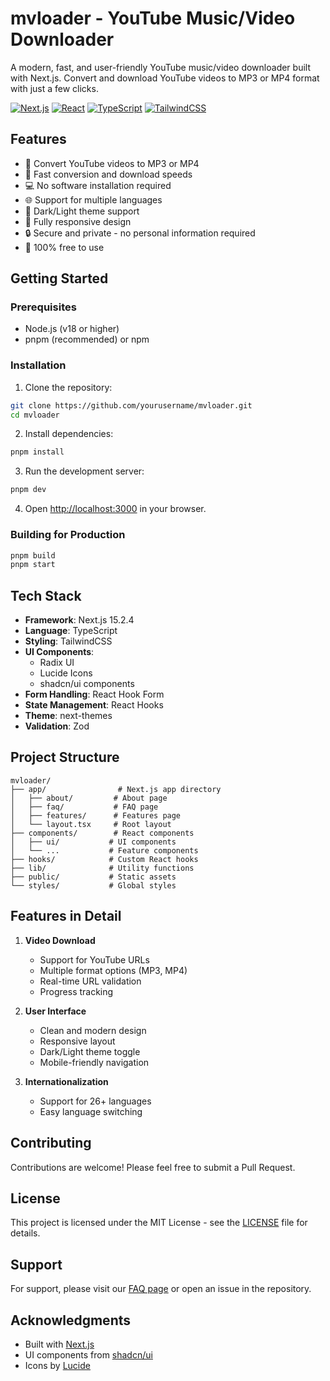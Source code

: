 # mvloader - YouTube Music/Video Downloader

A modern, fast, and user-friendly YouTube music/video downloader built with Next.js. Convert and download YouTube videos to MP3 or MP4 format with just a few clicks.

[![Next.js](https://img.shields.io/badge/Next.js-15.2.4-black?style=for-the-badge&logo=next.js)](https://nextjs.org/)
[![React](https://img.shields.io/badge/React-19-blue?style=for-the-badge&logo=react)](https://reactjs.org/)
[![TypeScript](https://img.shields.io/badge/TypeScript-5-blue?style=for-the-badge&logo=typescript)](https://www.typescriptlang.org/)
[![TailwindCSS](https://img.shields.io/badge/TailwindCSS-3.4-blue?style=for-the-badge&logo=tailwind-css)](https://tailwindcss.com/)

## Features

- 🎵 Convert YouTube videos to MP3 or MP4
- 🚀 Fast conversion and download speeds
- 💻 No software installation required
- 🌐 Support for multiple languages
- 🌙 Dark/Light theme support
- 📱 Fully responsive design
- 🔒 Secure and private - no personal information required
- 💯 100% free to use

## Getting Started

### Prerequisites

- Node.js (v18 or higher)
- pnpm (recommended) or npm

### Installation

1. Clone the repository:
```bash
git clone https://github.com/yourusername/mvloader.git
cd mvloader
```

2. Install dependencies:
```bash
pnpm install
```

3. Run the development server:
```bash
pnpm dev
```

4. Open [http://localhost:3000](http://localhost:3000) in your browser.

### Building for Production

```bash
pnpm build
pnpm start
```

## Tech Stack

- **Framework**: Next.js 15.2.4
- **Language**: TypeScript
- **Styling**: TailwindCSS
- **UI Components**: 
  - Radix UI
  - Lucide Icons
  - shadcn/ui components
- **Form Handling**: React Hook Form
- **State Management**: React Hooks
- **Theme**: next-themes
- **Validation**: Zod

## Project Structure

```
mvloader/
├── app/                # Next.js app directory
│   ├── about/         # About page
│   ├── faq/           # FAQ page
│   ├── features/      # Features page
│   └── layout.tsx     # Root layout
├── components/        # React components
│   ├── ui/           # UI components
│   └── ...           # Feature components
├── hooks/            # Custom React hooks
├── lib/              # Utility functions
├── public/           # Static assets
└── styles/           # Global styles
```

## Features in Detail

1. **Video Download**
   - Support for YouTube URLs
   - Multiple format options (MP3, MP4)
   - Real-time URL validation
   - Progress tracking

2. **User Interface**
   - Clean and modern design
   - Responsive layout
   - Dark/Light theme toggle
   - Mobile-friendly navigation

3. **Internationalization**
   - Support for 26+ languages
   - Easy language switching

## Contributing

Contributions are welcome! Please feel free to submit a Pull Request.

## License

This project is licensed under the MIT License - see the [LICENSE](LICENSE) file for details.

## Support

For support, please visit our [FAQ page](/faq) or open an issue in the repository.

## Acknowledgments

- Built with [Next.js](https://nextjs.org/)
- UI components from [shadcn/ui](https://ui.shadcn.com/)
- Icons by [Lucide](https://lucide.dev/)

